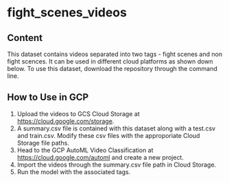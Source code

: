# fight_scenes_videos
## Content
This dataset contains videos separated into two tags - fight scenes and non fight scences.
It can be used in different cloud platforms as shown down below.
To use this dataset, download the repository through the command line.

## How to Use in GCP
1. Upload the videos to GCS Cloud Storage at https://cloud.google.com/storage.
2. A summary.csv file is contained with this dataset along with a test.csv and train.csv. Modify these csv files with the approporiate Cloud Storage file paths.
3. Head to the GCP AutoML Video Classification at https://cloud.google.com/automl and create a new project.
4. Import the videos through the summary.csv file path in Cloud Storage.
5. Run the model with the associated tags.
